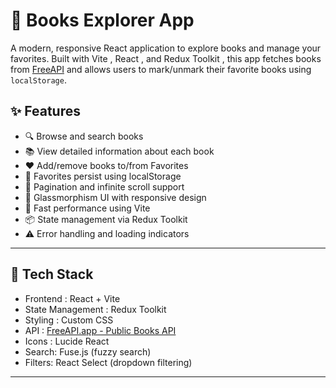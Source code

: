 # 📖 Books Explorer App

A modern, responsive React application to explore books and manage your favorites. Built with  Vite ,  React , and  Redux Toolkit , this app fetches books from [FreeAPI](https://freeapi.app) and allows users to mark/unmark their favorite books using `localStorage`.

## ✨ Features

- 🔍 Browse and search books
- 📚 View detailed information about each book
- ❤️ Add/remove books to/from Favorites
- 🧠 Favorites persist using localStorage
- 🔁 Pagination and infinite scroll support
- 💎 Glassmorphism UI with responsive design
- 🚀 Fast performance using Vite
- 📦 State management via Redux Toolkit
- ⚠️ Error handling and loading indicators

---

## 🔧 Tech Stack

-  Frontend : React + Vite
-  State Management : Redux Toolkit
-  Styling : Custom CSS
-  API : [FreeAPI.app - Public Books API](https://api.freeapi.app/#/)
-  Icons : Lucide React
-  Search: Fuse.js (fuzzy search)
-  Filters: React Select (dropdown filtering)
---

  
